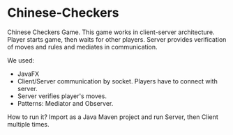 # Chinese-Checkers
Chinese Checkers Game.
This game works in client-server architecture. 
Player starts game, then waits for other players. 
Server provides verification of moves and rules and mediates in communication.

We used:
- JavaFX
- Client/Server communication by socket. Players have to connect with server.
- Server verifies player's moves.
- Patterns: Mediator and Observer.

How to run it? 
Import as a Java Maven project and run Server, then Client multiple times.
